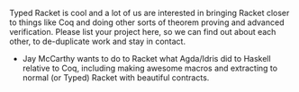 Typed Racket is cool and a lot of us are interested in bringing Racket closer to things like Coq and doing other sorts of theorem proving and advanced verification. Please list your project here, so we can find out about each other, to de-duplicate work and stay in contact.

* Jay McCarthy wants to do to Racket what Agda/Idris did to Haskell relative to Coq, including making awesome macros and extracting to normal (or Typed) Racket with beautiful contracts.
